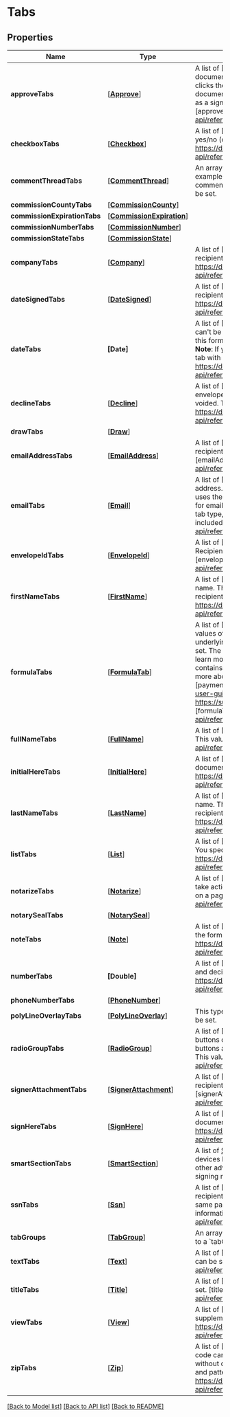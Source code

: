 # Tabs

## Properties
Name | Type | Description | Notes
------------ | ------------- | ------------- | -------------
**approveTabs** | [[**Approve**](Approve.md)] | A list of [Approve tabs][approve].  An Approve tab enables the recipient to approve documents without placing a signature or initials on the document. If the recipient clicks the tab during the signing process, the recipient is considered to have signed the document. No information is shown on the document of the approval, but it is recorded as a signature in the envelope history. The value of an approve tab can&#39;t be set.  [approve]:        https://developers.docusign.com/esign-rest-api/reference/Envelopes/EnvelopeRecipientTabs/create/#/definitions/approve  | [optional] 
**checkboxTabs** | [[**Checkbox**](Checkbox.md)] | A list of [Checkbox tabs][checkbox].   A Checkbox tab enables the recipient to select a yes/no (on/off) option. This value can be set.   [checkbox]:  https://developers.docusign.com/esign-rest-api/reference/Envelopes/EnvelopeRecipientTabs/create/#/definitions/checkbox  | [optional] 
**commentThreadTabs** | [[**CommentThread**](CommentThread.md)] | An array of tabs that represents a collection of comments in a comment thread. For example, if a recipient has questions about the content of a document, they can add a comment to the document and control who else can see the comment. This value can&#39;t be set. | [optional] 
**commissionCountyTabs** | [[**CommissionCounty**](CommissionCounty.md)] |  | [optional] 
**commissionExpirationTabs** | [[**CommissionExpiration**](CommissionExpiration.md)] |  | [optional] 
**commissionNumberTabs** | [[**CommissionNumber**](CommissionNumber.md)] |  | [optional] 
**commissionStateTabs** | [[**CommissionState**](CommissionState.md)] |  | [optional] 
**companyTabs** | [[**Company**](Company.md)] | A list of  [Company tabs][company].   A Company tab displays a field for the name of the recipient&#39;s company. This value can&#39;t be set.    [company]: https://developers.docusign.com/esign-rest-api/reference/EnvelopeRecipientTabs/create/#/definitions/company   | [optional] 
**dateSignedTabs** | [[**DateSigned**](DateSigned.md)] | A list of  [Date Signed tabs][dateSigned].   A Date Signed tab displays the date that the recipient signed the document. This value can&#39;t be set.  [dateSigned]: https://developers.docusign.com/esign-rest-api/reference/Envelopes/EnvelopeRecipientTabs/create/#/definitions/dateSigned   | [optional] 
**dateTabs** | **[Date]** | A list of  [Date tabs][date].  A Date tab enables the recipient to enter a date. This value can&#39;t be set. The tooltip for this tab recommends the date format MM/DD/YYYY, but this format is not enforced. The system retains the format that the recipient enters.  **Note**: If you need to enforce a specific date format, we recommend that you use a Text tab with a validation pattern and validation message.   [date]: https://developers.docusign.com/esign-rest-api/reference/Envelopes/EnvelopeRecipientTabs/create/#/definitions/date   | [optional] 
**declineTabs** | [[**Decline**](Decline.md)] | A list of  [Decline tabs][decline].  A Decline tab enables the recipient to decline the envelope. If the recipient clicks the tab during the signing process, the envelope is voided. The value of this tab can&#39;t be set.   [decline]: https://developers.docusign.com/esign-rest-api/reference/Envelopes/EnvelopeRecipientTabs/create/#/definitions/decline   | [optional] 
**drawTabs** | [[**Draw**](Draw.md)] |  | [optional] 
**emailAddressTabs** | [[**EmailAddress**](EmailAddress.md)] | A list of  [Email Address tabs][emailAddress].  An Email Address tab displays the recipient&#39;s email as entered in the recipient information. This value can&#39;t be set.   [emailAddress]: https://developers.docusign.com/esign-rest-api/reference/Envelopes/EnvelopeRecipientTabs/create/#/definitions/emailAddress   | [optional] 
**emailTabs** | [[**Email**](Email.md)] | A list of  [Email tabs][email].  An Email tab enables the recipient to enter an email address. This is a one-line field that checks that a valid email address is entered. It uses the same parameters as a Text tab, with the validation message and pattern set for email information. This value can be set.  When getting information that includes this tab type, the original value of the tab when the associated envelope was sent is included in the response.  [email]: https://developers.docusign.com/esign-rest-api/reference/Envelopes/EnvelopeRecipientTabs/create/#/definitions/email   | [optional] 
**envelopeIdTabs** | [[**EnvelopeId**](EnvelopeId.md)] | A list of  [Envelope ID tabs][envelopeId].  An Envelope ID tab  displays the envelope ID. Recipients cannot enter or change the information in this tab. This value can&#39;t be set.   [envelopeId]: https://developers.docusign.com/esign-rest-api/reference/EnvelopeRecipientTabs/create/#/definitions/envelopeId   | [optional] 
**firstNameTabs** | [[**FirstName**](FirstName.md)] | A list of  [First Name tabs][firstName].  A First Name tab displays the recipient&#39;s first name. The system automatically populates this field by splitting the name in the recipient information on spaces. This value can&#39;t be set.   [firstName]: https://developers.docusign.com/esign-rest-api/reference/EnvelopeRecipientTabs/create/#/definitions/firstName   | [optional] 
**formulaTabs** | [[**FormulaTab**](FormulaTab.md)] | A list of [Formula tabs][formulaTab].  The value of a Formula tab is calculated from the values of other number or date tabs in the document. When the recipient completes the underlying fields, the Formula tab calculates and displays the result. This value can be set.  The &#x60;formula&#x60; property of the tab contains the references to the underlying tabs. To learn more about formulas, see [Calculated Fields][calculatedfields].  If a Formula tab contains a &#x60;paymentDetails&#x60; property, the tab is considered a payment item. To learn more about payments, see [Requesting Payments Along with Signatures][paymentguide].  [calculatedfields]: https://support.docusign.com/en/guides/ndse-user-guide-calculated-fields [paymentguide]:     https://support.docusign.com/en/guides/requesting-payments-along-with-signatures [formulaTab]:      https://developers.docusign.com/esign-rest-api/reference/Envelopes/EnvelopeRecipientTabs/create/#/definitions/formulaTab  | [optional] 
**fullNameTabs** | [[**FullName**](FullName.md)] | A list of  [Full Name tabs][fullName].  A Full Name tab displays the recipient&#39;s full name. This value can&#39;t be set.   [fullName]: https://developers.docusign.com/esign-rest-api/reference/Envelopes/EnvelopeRecipientTabs/create/#/definitions/fullName   | [optional] 
**initialHereTabs** | [[**InitialHere**](InitialHere.md)] | A list of  [Initial Here tabs][initialHere].  This type of tab enables the recipient to initial the document. May be optional. This value can&#39;t be set.  [initialHere]: https://developers.docusign.com/esign-rest-api/reference/Envelopes/EnvelopeRecipientTabs/create/#/definitions/initialHere   | [optional] 
**lastNameTabs** | [[**LastName**](LastName.md)] | A list of  [Last Name tabs][lastName].  A Last Name tab displays the recipient&#39;s last name. The system automatically populates this field by splitting the name in the recipient information on spaces. This value can&#39;t be set.   [lastName]: https://developers.docusign.com/esign-rest-api/reference/Envelopes/EnvelopeRecipientTabs/create/#/definitions/lastName   | [optional] 
**listTabs** | [[**List**](List.md)] | A list of [List tabs][list].  A List tab enables the recipient to choose from a list of options. You specify the options in the &#x60;listItems&#x60; property. This value can&#39;t be set.    [list]: https://developers.docusign.com/esign-rest-api/reference/EnvelopeRecipientTabs/create/#/definitions/list   | [optional] 
**notarizeTabs** | [[**Notarize**](Notarize.md)] | A list of  [Notarize tabs][notarize].  A Notarize tab alerts notary recipients that they must take action on the page. This value can be set.  **Note**: Only one notarize tab can appear on a page.  [notarize]: https://developers.docusign.com/esign-rest-api/reference/Envelopes/EnvelopeRecipientTabs/create/#/definitions/notarize   | [optional] 
**notarySealTabs** | [[**NotarySeal**](NotarySeal.md)] |  | [optional] 
**noteTabs** | [[**Note**](Note.md)] | A list of  [Note tabs][note].  A Note tab displays additional information to the recipient in the form of a note. This value can be set.  [note]: https://developers.docusign.com/esign-rest-api/reference/Envelopes/EnvelopeRecipientTabs/create/#/definitions/note   | [optional] 
**numberTabs** | **[Double]** | A list of  [Number tabs][number].  A Number tab enables the recipient to enter numbers and decimal points (.). This value can be set.    [number]: https://developers.docusign.com/esign-rest-api/reference/Envelopes/EnvelopeRecipientTabs/create/#/definitions/number   | [optional] 
**phoneNumberTabs** | [[**PhoneNumber**](PhoneNumber.md)] |  | [optional] 
**polyLineOverlayTabs** | [[**PolyLineOverlay**](PolyLineOverlay.md)] | This type of tab enables the recipient to strike through document text. This value can&#39;t be set.                                                                                                                                                                                                                                                                                                                                                                                                                                                                                                                                                       | [optional] 
**radioGroupTabs** | [[**RadioGroup**](RadioGroup.md)] | A list of [Radio Group tabs][radioGroup].  A Radio Group tab places a group of radio buttons on a document. The &#x60;radios&#x60; property is used to add and place the radio buttons associated with the group. Only one radio button can be selected in a group. This value can be set.   [radioGroup]: https://developers.docusign.com/esign-rest-api/reference/Envelopes/EnvelopeRecipientTabs/create/#/definitions/radioGroup   | [optional] 
**signerAttachmentTabs** | [[**SignerAttachment**](SignerAttachment.md)] | A list of  [Signer Attachment tabs][signerAttachment].  This type of tab enables the recipient to attach supporting documents to an envelope. This value can&#39;t be set.   [signerAttachment]: https://developers.docusign.com/esign-rest-api/reference/Envelopes/EnvelopeRecipientTabs/create/#/definitions/signerAttachment   | [optional] 
**signHereTabs** | [[**SignHere**](SignHere.md)] | A list of  [Sign Here tabs][signHere].  This type of tab enables the recipient to sign a document. May be optional. This value can&#39;t be set.  [signHere]: https://developers.docusign.com/esign-rest-api/reference/Envelopes/EnvelopeRecipientTabs/create/#/definitions/signHere   | [optional] 
**smartSectionTabs** | [[**SmartSection**](SmartSection.md)] | A list of [Smart Section](https://www.docusign.com/blog/dsdev-deep-dive-responsive-smart-sections/) tabs.  Smart Section tabs enhance responsive signing on mobile devices by enabling collapsible sections, page breaks, custom formatting options, and other advanced functionality.  **Note**: Smart Sections are a premium feature. Responsive signing must also be enabled for your account. | [optional] 
**ssnTabs** | [[**Ssn**](Ssn.md)] | A list of  [SSN tabs][ssn].  An SSN tab contains a one-line field that enables the recipient to enter a Social Security Number (SSN) with or without dashes. It uses the same parameters as a Text tab, with the validation message and pattern set for SSN information. This value can be set.   [ssn]: https://developers.docusign.com/esign-rest-api/reference/Envelopes/EnvelopeRecipientTabs/create/#/definitions/ssn   | [optional] 
**tabGroups** | [[**TabGroup**](TabGroup.md)] | An array of &#x60;tabGroup&#x60; items that contain information about tab groups. To assign a tab to a &#x60;tabGroup&#x60;, you assign the &#x60;tabGroupLabel&#x60; to the &#x60;Tab.TabGroupLabels&#x60; array. | [optional] 
**textTabs** | [[**Text**](Text.md)] | A list of  [Text tabs][text].  A text tab enables the recipient to enter free text. This value can be set.  [text]: https://developers.docusign.com/esign-rest-api/reference/EnvelopeRecipientTabs/create/#/definitions/text   | [optional] 
**titleTabs** | [[**Title**](Title.md)] | A list of  [Title tabs][title].  A Title tab displays the recipient&#39;s title.  This value can&#39;t be set.   [title]: https://developers.docusign.com/esign-rest-api/reference/Envelopes/EnvelopeRecipientTabs/create/#/definitions/title   | [optional] 
**viewTabs** | [[**View**](View.md)] | A list of  [View tabs][view].  A View tab is used with an Approve tab to handle supplemental documents.  This value can be set.  [view]: https://developers.docusign.com/esign-rest-api/reference/Envelopes/EnvelopeRecipientTabs/create/#/definitions/view   | [optional] 
**zipTabs** | [[**Zip**](Zip.md)] | A list of  [Zip tabs][zip].  A Zip tab enables the recipient to enter a ZIP code. The ZIP code can be five digits or nine digits ( in ZIP+4 format), and can be entered with or without dashes. It uses the same parameters as a Text tab, with the validation message and pattern set for ZIP code information.  This value can be set.   [zip]: https://developers.docusign.com/esign-rest-api/reference/Envelopes/EnvelopeRecipientTabs/create/#/definitions/zip  | [optional] 

[[Back to Model list]](../README.md#documentation-for-models) [[Back to API list]](../README.md#documentation-for-api-endpoints) [[Back to README]](../README.md)


